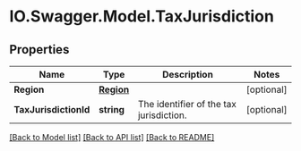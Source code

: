 # IO.Swagger.Model.TaxJurisdiction
## Properties

Name | Type | Description | Notes
------------ | ------------- | ------------- | -------------
**Region** | [**Region**](Region.md) |  | [optional] 
**TaxJurisdictionId** | **string** | The identifier of the tax jurisdiction. | [optional] 

[[Back to Model list]](../README.md#documentation-for-models) [[Back to API list]](../README.md#documentation-for-api-endpoints) [[Back to README]](../README.md)

